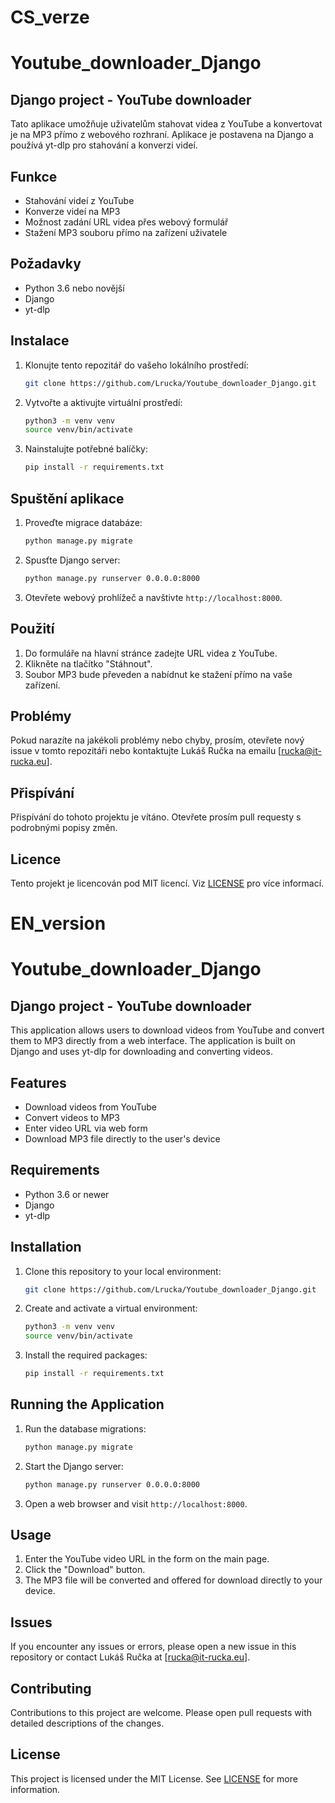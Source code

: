 # CS_verze

# Youtube_downloader_Django

## Django project - YouTube downloader

Tato aplikace umožňuje uživatelům stahovat videa z YouTube a konvertovat je na MP3 přímo z webového rozhraní. Aplikace je postavena na Django a používá yt-dlp pro stahování a konverzi videí.

## Funkce

- Stahování videí z YouTube
- Konverze videí na MP3
- Možnost zadání URL videa přes webový formulář
- Stažení MP3 souboru přímo na zařízení uživatele

## Požadavky

- Python 3.6 nebo novější
- Django
- yt-dlp

## Instalace

1. Klonujte tento repozitář do vašeho lokálního prostředí:
    ```bash
    git clone https://github.com/Lrucka/Youtube_downloader_Django.git
    ```

2. Vytvořte a aktivujte virtuální prostředí:
    ```bash
    python3 -m venv venv
    source venv/bin/activate
    ```

3. Nainstalujte potřebné balíčky:
    ```bash
    pip install -r requirements.txt
    ```

## Spuštění aplikace

1. Proveďte migrace databáze:
    ```bash
    python manage.py migrate
    ```

2. Spusťte Django server:
    ```bash
    python manage.py runserver 0.0.0.0:8000
    ```

3. Otevřete webový prohlížeč a navštivte `http://localhost:8000`.

## Použití

1. Do formuláře na hlavní stránce zadejte URL videa z YouTube.
2. Klikněte na tlačítko "Stáhnout".
3. Soubor MP3 bude převeden a nabídnut ke stažení přímo na vaše zařízení.

## Problémy

Pokud narazíte na jakékoli problémy nebo chyby, prosím, otevřete nový issue v tomto repozitáři nebo kontaktujte Lukáš Ručka na emailu [rucka@it-rucka.eu].

## Přispívání

Přispívání do tohoto projektu je vítáno. Otevřete prosím pull requesty s podrobnými popisy změn.

## Licence

Tento projekt je licencován pod MIT licencí. Viz [LICENSE](./LICENSE) pro více informací.




# EN_version




# Youtube_downloader_Django

## Django project - YouTube downloader

This application allows users to download videos from YouTube and convert them to MP3 directly from a web interface. The application is built on Django and uses yt-dlp for downloading and converting videos.

## Features

- Download videos from YouTube
- Convert videos to MP3
- Enter video URL via web form
- Download MP3 file directly to the user's device

## Requirements

- Python 3.6 or newer
- Django
- yt-dlp

## Installation

1. Clone this repository to your local environment:
    ```bash
    git clone https://github.com/Lrucka/Youtube_downloader_Django.git
    ```

2. Create and activate a virtual environment:
    ```bash
    python3 -m venv venv
    source venv/bin/activate
    ```

3. Install the required packages:
    ```bash
    pip install -r requirements.txt
    ```

## Running the Application

1. Run the database migrations:
    ```bash
    python manage.py migrate
    ```

2. Start the Django server:
    ```bash
    python manage.py runserver 0.0.0.0:8000
    ```

3. Open a web browser and visit `http://localhost:8000`.

## Usage

1. Enter the YouTube video URL in the form on the main page.
2. Click the "Download" button.
3. The MP3 file will be converted and offered for download directly to your device.

## Issues

If you encounter any issues or errors, please open a new issue in this repository or contact Lukáš Ručka at [rucka@it-rucka.eu].

## Contributing

Contributions to this project are welcome. Please open pull requests with detailed descriptions of the changes.

## License

This project is licensed under the MIT License. See [LICENSE](./LICENSE) for more information.



